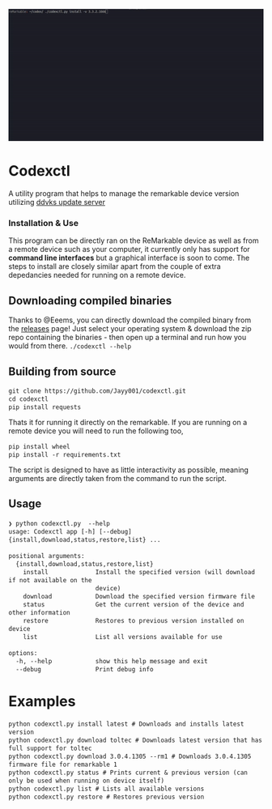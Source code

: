 <p align="center">
<img src="media/demoLocal.gif">

# Codexctl
A utility program that helps to manage the remarkable device version utilizing [ddvks update server](https://github.com/ddvk/remarkable-update) 

### Installation & Use

This program can be directly ran on the ReMarkable device as well as from a remote device such as your computer, it currently only has support for **command line interfaces** but a graphical interface is soon to come. The steps to install are closely similar apart from the couple of extra depedancies needed for running on a remote device. 

## Downloading compiled binaries
Thanks to @Eeems, you can directly download the compiled binary from the [releases](https://github.com/Jayy001/codexctl/releases/) page! Just select your operating system & download the zip repo containing the binaries - then open up a terminal and run how you would from there. `./codexctl --help` 

## Building from source

```
git clone https://github.com/Jayy001/codexctl.git 
cd codexctl
pip install requests
```

Thats it for running it directly on the remarkable. If you are running on a remote device you will need to run the following too,

```
pip install wheel
pip install -r requirements.txt
```


The script is designed to have as little interactivity as possible, meaning arguments are directly taken from the command to run the script. 

## Usage 

```
❯ python codexctl.py  --help
usage: Codexctl app [-h] [--debug] {install,download,status,restore,list} ...

positional arguments:
  {install,download,status,restore,list}
    install             Install the specified version (will download if not available on the
                        device)
    download            Download the specified version firmware file
    status              Get the current version of the device and other information
    restore             Restores to previous version installed on device
    list                List all versions available for use

options:
  -h, --help            show this help message and exit
  --debug               Print debug info
```

# Examples
```
python codexctl.py install latest # Downloads and installs latest version
python codexctl.py download toltec # Downloads latest version that has full support for toltec
python codexctl.py download 3.0.4.1305 --rm1 # Downloads 3.0.4.1305 firmware file for remarkable 1
python codexctl.py status # Prints current & previous version (can only be used when running on device itself)
python codexctl.py list # Lists all available versions 
python codexctl.py restore # Restores previous version
```
